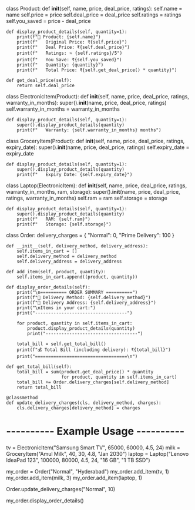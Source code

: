class Product:
    def __init__(self, name, price, deal_price, ratings):
        self.name = name
        self.price = price
        self.deal_price = deal_price
        self.ratings = ratings
        self.you_saved = price - deal_price

    def display_product_details(self, quantity=1):
        print(f"🛒 Product: {self.name}")
        print(f"   Original Price: ₹{self.price}")
        print(f"   Deal Price: ₹{self.deal_price}")
        print(f"   Ratings: ⭐ {self.ratings}/5")
        print(f"   You Save: ₹{self.you_saved}")
        print(f"   Quantity: {quantity}")
        print(f"   Total Price: ₹{self.get_deal_price() * quantity}")

    def get_deal_price(self):
        return self.deal_price


class ElectronicItem(Product):
    def __init__(self, name, price, deal_price, ratings, warranty_in_months):
        super().__init__(name, price, deal_price, ratings)
        self.warranty_in_months = warranty_in_months

    def display_product_details(self, quantity=1):
        super().display_product_details(quantity)
        print(f"   Warranty: {self.warranty_in_months} months")


class GroceryItem(Product):
    def __init__(self, name, price, deal_price, ratings, expiry_date):
        super().__init__(name, price, deal_price, ratings)
        self.expiry_date = expiry_date

    def display_product_details(self, quantity=1):
        super().display_product_details(quantity)
        print(f"   Expiry Date: {self.expiry_date}")


class Laptop(ElectronicItem):
    def __init__(self, name, price, deal_price, ratings,
                 warranty_in_months, ram, storage):
        super().__init__(name, price, deal_price, ratings, warranty_in_months)
        self.ram = ram
        self.storage = storage

    def display_product_details(self, quantity=1):
        super().display_product_details(quantity)
        print(f"   RAM: {self.ram}")
        print(f"   Storage: {self.storage}")


class Order:
    delivery_charges = {
        "Normal": 0,
        "Prime Delivery": 100
    }

    def __init__(self, delivery_method, delivery_address):
        self.items_in_cart = []
        self.delivery_method = delivery_method
        self.delivery_address = delivery_address

    def add_item(self, product, quantity):
        self.items_in_cart.append((product, quantity))

    def display_order_details(self):
        print("\n========== ORDER SUMMARY ==========")
        print(f"🚚 Delivery Method: {self.delivery_method}")
        print(f"📍 Delivery Address: {self.delivery_address}")
        print("\nItems in your cart:")
        print("-----------------------------------")

        for product, quantity in self.items_in_cart:
            product.display_product_details(quantity)
            print("-----------------------------------")

        total_bill = self.get_total_bill()
        print(f"💰 Total Bill (including delivery): ₹{total_bill}")
        print("===================================\n")

    def get_total_bill(self):
        total_bill = sum(product.get_deal_price() * quantity
                         for product, quantity in self.items_in_cart)
        total_bill += Order.delivery_charges[self.delivery_method]
        return total_bill

    @classmethod
    def update_delivery_charges(cls, delivery_method, charges):
        cls.delivery_charges[delivery_method] = charges


# ---------- Example Usage ----------
tv = ElectronicItem("Samsung Smart TV", 65000, 60000, 4.5, 24)
milk = GroceryItem("Amul Milk", 40, 30, 4.8, "Jan 2030")
laptop = Laptop("Lenovo IdeaPad 123", 100000, 80000, 4.5, 24, "16 GB", "1 TB SSD")

my_order = Order("Normal", "Hyderabad")
my_order.add_item(tv, 1)
my_order.add_item(milk, 3)
my_order.add_item(laptop, 1)

Order.update_delivery_charges("Normal", 10)

my_order.display_order_details()
